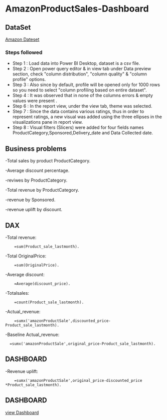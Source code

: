 
# AmazonProductSales-Dashboard

## DataSet
<a href=https://github.com/ABHI91827/AmazonProductSalesDasboard/blob/main/amazon_products_sales_data_cleaned.xlsx>Amazon Dateset</a>






### Steps followed 

- Step 1 : Load data into Power BI Desktop, dataset is a csv file.
- Step 2 : Open power query editor & in view tab under Data preview section, check "column distribution", "column quality" & "column profile" options.
- Step 3 : Also since by default, profile will be opened only for 1000 rows so you need to select "column profiling based on entire dataset".
- Step 4 : It was observed that in none of the columns errors & empty values were present .
- Step 6 : In the report view, under the view tab, theme was selected.
- Step 7 : Since the data contains various ratings, thus in order to represent ratings, a new visual was added using the three ellipses in the visualizations pane in report view. 
- Step 8 : Visual filters (Slicers) were added for four fields names ProductCategory,Sponsored,Delivery_date and Data Collected date.
## Business problems 
-Total sales by product ProductCategory.

-Average discount percentage.

-reviwes by ProductCategory.

-Total revenue by ProductCategory.

-revenue by Sponsored.

-revenue uplift by discount.
## DAX
-Total revenue:

        =sum(Product_sale_lastmonth).

-Total OriginalPrice:

        =sum(OriginalPrice).

-Average discount:

        =Average(discount_price).
-Totalsales:

        =count(Product_sale_lastmonth).
-Actual_revenue:  

        =sumx('amazonProductSale',discounted_price-Product_sale_lastmonth).

-Baseline Actual_revenue:

      =sumx('amazonProductSale',original_price-Product_sale_lastmonth).
## DASHBOARD


-Revenue uplift:

        =sumx('amazonProductSale',original_price-discounted_price *Product_sale_lastmonth).
## DASHBOARD
<a href =https://github.com/ABHI91827/AmazonProductSalesDasboard/blob/main/Amazon_sales_dashboard.pbix>view Dashboard</a>
       

